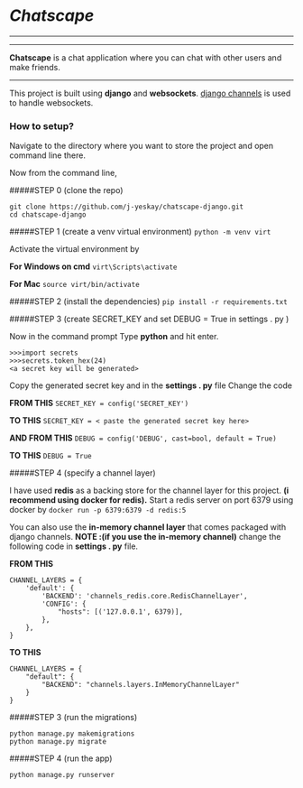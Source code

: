 # *Chatscape*
---
---
**Chatscape** is a chat application where you can chat with other users and make friends.
___
This project is built using **django** and **websockets**. [django channels](https://github.com/django/channels) is used to handle websockets.

### How to setup?

Navigate to the directory where you want to store the project and open command line there.

Now from the command line,

#####STEP 0 (clone the repo)
```
git clone https://github.com/j-yeskay/chatscape-django.git
cd chatscape-django
```

#####STEP 1 (create a venv virtual environment)
``python -m venv virt``

Activate the virtual environment by

**For Windows on cmd**
``virt\Scripts\activate``

**For Mac**
``source virt/bin/activate``

#####STEP 2 (install the dependencies)
``pip install -r requirements.txt``

#####STEP 3 (create SECRET_KEY and set DEBUG = True in settings . py )

Now in the command prompt
Type **python** and hit enter.
```
>>>import secrets
>>>secrets.token_hex(24)
<a secret key will be generated>
```
Copy the generated secret key and in the **settings . py** file
Change the code

**FROM THIS**
``SECRET_KEY = config('SECRET_KEY')``

**TO THIS**
``SECRET_KEY = < paste the generated secret key here>``

**AND FROM THIS**
``DEBUG = config('DEBUG', cast=bool, default = True)``

**TO THIS**
``DEBUG = True``

#####STEP 4 (specify a channel layer)

I have used **redis** as a backing store for the channel layer for this project. **(i recommend using docker  for redis).**
Start a redis server on port 6379 using docker by
``docker run -p 6379:6379 -d redis:5``

You can also use the **in-memory channel layer** that comes packaged with django channels.
**NOTE :(if you use the in-memory channel)**
change the following code in **settings . py** file.

**FROM THIS**
```
CHANNEL_LAYERS = {
    'default': {
        'BACKEND': 'channels_redis.core.RedisChannelLayer',
        'CONFIG': {
            "hosts": [('127.0.0.1', 6379)],
        },
    },
}
```
**TO THIS**
```
CHANNEL_LAYERS = {
    "default": {
        "BACKEND": "channels.layers.InMemoryChannelLayer"
    }
}
```

#####STEP 3 (run the migrations)
```
python manage.py makemigrations
python manage.py migrate
```

#####STEP 4 (run the app)
```
python manage.py runserver
```













